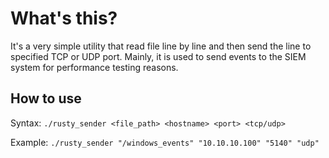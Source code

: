# What's this?

It's a very simple utility that read file line by line and then send the line to specified TCP or UDP port. Mainly, it is used to send events to the SIEM system for performance testing reasons.

## How to use

Syntax: `./rusty_sender <file_path> <hostname> <port> <tcp/udp>`

Example: `./rusty_sender "/windows_events" "10.10.10.100" "5140" "udp"`
